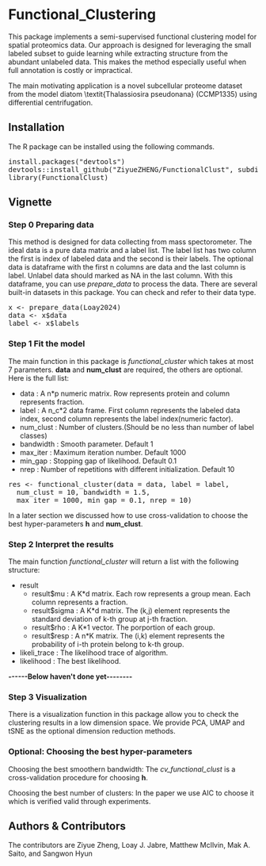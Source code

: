 # Functional_Clustering

This package implements a semi-supervised functional clustering model for spatial proteomics data. Our approach is designed for leveraging the small labeled subset to guide learning while extracting structure from the abundant unlabeled data. This makes the method especially useful when full annotation is costly or impractical. 

The main motivating application is a novel subcellular proteome dataset from the model diatom \textit{Thalassiosira pseudonana} (CCMP1335) using differential centrifugation.


## Installation
The R package can be installed using the following commands.
<pre lang="markdown">install.packages("devtools") 
devtools::install_github("ZiyueZHENG/FunctionalClust", subdir = "FunctionalClust")
library(FunctionalClust)
</pre>

## Vignette
### Step 0 Preparing data
This method is designed for data collecting from mass spectorometer. 
The ideal data is a pure data matrix and a label list. The label list has two column the first is index of labeled data and the second is their labels. 
The optional data is dataframe with the first n columns are data and the last column is label. Unlabel data should marked as NA in the last column. With this dataframe, you can use *prepare_data* to process the data.
There are several built-in datasets in this package. You can check and refer to their data type.
<pre lang="markdown">x <- prepare_data(Loay2024)
data <- x$data
label <- x$labels</pre>

### Step 1 Fit the model
The main function in this package is *functional_cluster* which takes at most 7 parameters. **data** and **num_clust** are required, the others are optional. Here is the full list:
* data : A n*p numeric matrix. Row represents protein and column represents fraction. 
* label : A n_c*2 data frame. First column represents the labeled data index, second column represents the label index(numeric factor).  
* num_clust : Number of clusters.(Should be no less than number of label classes)
* bandwidth : Smooth parameter. Default 1
* max_iter : Maximum iteration number. Default 1000
* min_gap : Stopping gap of likelihood. Default 0.1
* nrep : Number of repetitions with different initialization. Default 10
<pre lang="markdown">res <- functional_cluster(data = data, label = label, 
  num_clust = 10, bandwidth = 1.5, 
  max_iter = 1000, min_gap = 0.1, nrep = 10)
</pre>
In a later section we discussed how to use cross-validation to choose the best hyper-parameters **h** and **num_clust**. 

### Step 2 Interpret the results
The main function *functional_cluster* will return a list with the following structure:
- result
  - result$mu : A K*d matrix. Each row represents a group mean. Each column represents a fraction.
  - result$sigma : A K*d matrix. The (k,j) element represents the standard deviation of k-th group at j-th fraction.
  - result$rho : A K*1 vector. The porportion of each group.
  - result$resp : A n*K matrix. The (i,k) element represents the probability of i-th protein belong to k-th group.
- likeli_trace : The likelihood trace of algorithm. 
- likelihood : The best likelihood.

**------Below haven't done yet--------**

### Step 3 Visualization 
There is a visualization function in this package allow you to check the clustering results in a low dimension space. We provide PCA, UMAP and tSNE as the optional dimension reduction methods.

### Optional: Choosing the best hyper-parameters
Choosing the best smoothern bandwidth:
The *cv_functional_clust* is a cross-validation procedure for choosing **h**.

Choosing the best number of clusters:
In the paper we use AIC to choose it which is verified valid through experiments.


## Authors & Contributors
The contributors are Ziyue Zheng, Loay J. Jabre, Matthew McIlvin, Mak A. Saito, and Sangwon Hyun
